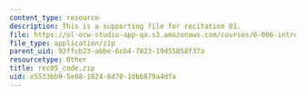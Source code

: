 ```yaml
---
content_type: resource
description: This is a supporting file for recitation 01.
file: https://ol-ocw-studio-app-qa.s3.amazonaws.com/courses/6-006-introduction-to-algorithms-fall-2011/e5533bb95e8818248d701db6879a4dfa_rec05_code.zip
file_type: application/zip
parent_uid: 92ffcb23-abbe-6cb4-7823-19d55858f37a
resourcetype: Other
title: rec05_code.zip
uid: e5533bb9-5e88-1824-8d70-1db6879a4dfa
---
```

